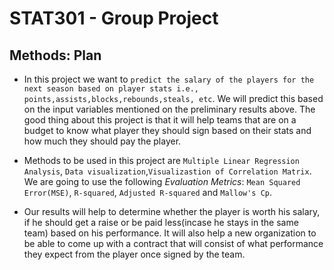 # STAT301 - Group Project
## Methods: Plan
- In this project we want to `predict the salary of the players for the next season based on player stats i.e., points,assists,blocks,rebounds,steals, etc`. We will predict this based on the input variables mentioned on the preliminary results above. The good thing about this project is that it will help teams that are on a budget to know what player they should sign based on their stats and how much they should pay the player. 

- Methods to be used in this project are `Multiple Linear Regression Analysis`, `Data visualization`,`Visualizastion of Correlation Matrix`. We are going to use the following $Evaluation$ $Metrics$: `Mean Squared Error(MSE)`, `R-squared`, `Adjusted R-squared` and `Mallow's Cp`.

- Our results will help to determine whether the player is worth his salary, if he should get a raise or be paid less(incase he stays in the same team) based on his performance. It will also help a new organization to be able to come up with a contract that will consist of what performance they expect from the player once signed by the team.
